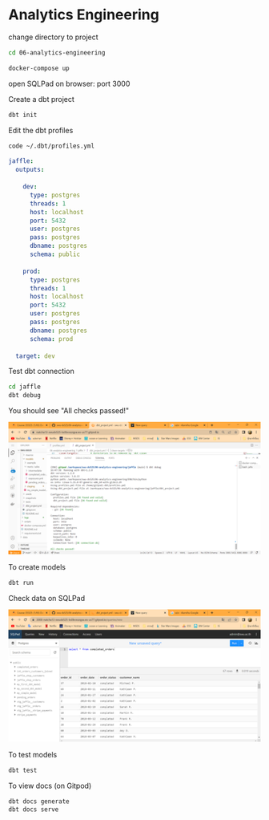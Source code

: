 # Analytics Engineering

change directory to project 
```sh
cd 06-analytics-engineering
```
```sh
docker-compose up
```

open SQLPad on browser: port 3000

Create a dbt project

```sh
dbt init
```

Edit the dbt profiles

```sh
code ~/.dbt/profiles.yml
```

```yml
jaffle:
  outputs:

    dev:
      type: postgres
      threads: 1
      host: localhost
      port: 5432
      user: postgres
      pass: postgres
      dbname: postgres
      schema: public

    prod:
      type: postgres
      threads: 1
      host: localhost
      port: 5432
      user: postgres
      pass: postgres
      dbname: postgres
      schema: prod

  target: dev
```

Test dbt connection

```sh
cd jaffle
dbt debug
```

You should see "All checks passed!"

![All checks passed](pic/checkspassed.png)


To create models

```sh
dbt run
```

Check data on SQLPad

![Check data on SQLPad](pic/checkdata.png)

To test models

```sh
dbt test
```

To view docs (on Gitpod)

```sh
dbt docs generate
dbt docs serve
```